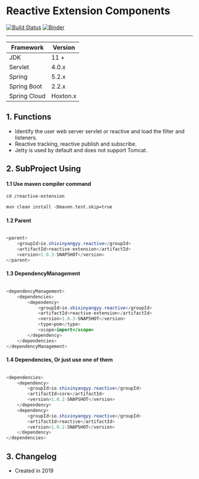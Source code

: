 # Reactive Extension Components

[![Build Status](https://travis-ci.org/yugenhai/plugins-project.svg?branch=master)](https://travis-ci.org/yugenhai/plugins-project)
[![Binder](https://mybinder.org/badge_logo.svg)](https://mybinder.org/v2/gh/yugenhai/plugins-project.git/master)

------

| Framework    | Version   |
| ------------ | --------- |
| JDK          | 11 +      |
| Servlet      | 4.0.x     |
| Spring       | 5.2.x     |
| Spring Boot  | 2.2.x     |
| Spring Cloud | Hoxton.x  |


## 1. Functions


* Identify the user web server servlet or reactive and load the filter and listeners.
* Reactive tracking, reactive publish and subscribe.
* Jetty is used by default and does not support Tomcat.


## 2. SubProject Using

#### 1.1 Use maven compiler command

```html
cd /reactive-extension

mvn clean install -Dmaven.test.skip=true

```

#### 1.2 Parent

```java

<parent>
    <groupId>io.shixinyangyy.reactive</groupId>
    <artifactId>reactive-extension</artifactId>
    <version>1.0.3-SNAPSHOT</version>
</parent>

```

#### 1.3 DependencyManagement

```java

<dependencyManagement>
    <dependencies>
        <dependency>
            <groupId>io.shixinyangyy.reactive</groupId>
            <artifactId>reactive-extension</artifactId>
            <version>1.0.3-SNAPSHOT</version>
            <type>pom</type>
            <scope>import</scope>
        </dependency>
    </dependencies>
</dependencyManagement>

```

#### 1.4 Dependencies, Or just use one of them

```java

<dependencies>
    <dependency>
        <groupId>io.shixinyangyy.reactive</groupId>
        <artifactId>core</artifactId>
        <version>1.0.2-SNAPSHOT</version>
    </dependency>
    <dependency>
        <groupId>io.shixinyangyy.reactive</groupId>
        <artifactId>reactive</artifactId>
        <version>1.0.2-SNAPSHOT</version>
    </dependency>
</dependencies>

```

## 3. Changelog

* Created in 2019
